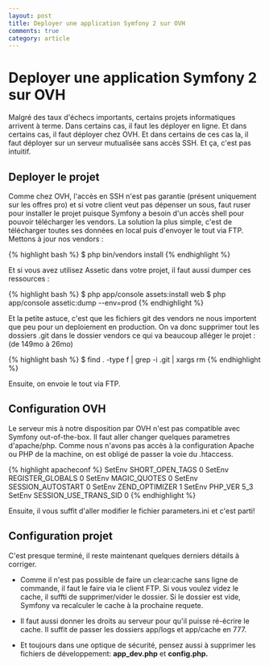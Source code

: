 ```yaml
---
layout: post
title: Deployer une application Symfony 2 sur OVH
comments: true
category: article 
---
```


# Deployer une application Symfony 2 sur OVH

Malgré des taux d'échecs importants, certains projets informatiques arrivent à terme. Dans certains cas, il faut les déployer en ligne. Et dans certains cas, il faut déployer chez OVH. Et dans certains de ces cas la, il faut déployer sur un serveur mutualisée sans accès SSH. Et ça, c'est pas intuitif.

## Deployer le projet

Comme chez OVH, l'accès en SSH n'est pas garantie (présent uniquement sur les offres pro) et si votre client veut pas dépenser un sous, faut ruser pour installer le projet puisque Symfony a besoin d'un accès shell pour pouvoir télécharger les vendors. La solution la plus simple, c'est de télécharger toutes ses données en local puis d'envoyer le tout via FTP. Mettons à jour nos vendors :

<div class="syntax">
{% highlight bash %}
$ php bin/vendors install 
{% endhighlight %}
</div>


Et si vous avez utilisez Assetic dans votre projet, il faut aussi dumper ces ressources :

<div class="syntax">
{% highlight bash %}
$ php app/console assets:install web
$ php app/console assetic:dump --env=prod
{% endhighlight %}
</div>


Et la petite astuce, c'est que les fichiers git des vendors ne nous importent que peu pour un deploiement en production. On va donc supprimer tout les dossiers .git dans le dossier vendors ce qui va beaucoup alléger le projet : (de 149mo à 26mo)

<div class="syntax">
{% highlight bash %}
$ find . -type f | grep -i .git | xargs rm
{% endhighlight %}
</div>

Ensuite, on envoie le tout via FTP.


## Configuration OVH

Le serveur mis à notre disposition par OVH n'est pas compatible avec Symfony out-of-the-box. Il faut aller changer quelques parametres d'apache/php. Comme nous n'avons pas accès à la configuration Apache ou PHP de la machine, on est obligé de passer la voie du .htaccess. 

<div class="syntax">
{% highlight apacheconf %}
SetEnv SHORT_OPEN_TAGS 0
SetEnv REGISTER_GLOBALS 0
SetEnv MAGIC_QUOTES 0
SetEnv SESSION_AUTOSTART 0
SetEnv ZEND_OPTIMIZER 1
SetEnv PHP_VER 5_3
SetEnv SESSION_USE_TRANS_SID 0
{% endhighlight %}
</div>

Ensuite, il vous suffit d'aller modifier le fichier parameters.ini et c'est parti!

## Configuration projet

C'est presque terminé, il reste maintenant quelques derniers détails à corriger. 
 
* Comme il n'est pas possible de faire un <span class="syntax">clear:cache</span> sans ligne de commande, il faut le faire via le client FTP. Si vous voulez videz le cache, il suffti de supprimer/vider le dossier. Si le dossier est vide, Symfony va recalculer le cache à la prochaine requete. 

* Il faut aussi donner les droits au serveur pour qu'il puisse ré-écrire le cache. Il suffit de passer les dossiers app/logs et app/cache en 777. 

* Et toujours dans une optique de sécurité, pensez aussi à supprimer les fichiers de développement: **app_dev.php** et **config.php.** 
